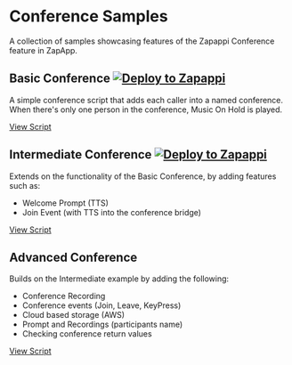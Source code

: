 # Conference Samples
A collection of samples showcasing features of the Zapappi Conference feature in ZapApp.

## Basic Conference [![Deploy to Zapappi](https://portal.zapappi.com/content/images/deploy_to_zapappi.png)](https://portal.zapappi.com/Portal/Application/Create?manifestUrl=https://raw.githubusercontent.com/Zapappi/zapapp-samples/master/Conference/conference-basic.deploy.json)
A simple conference script that adds each caller into a named conference. When there's only one person in the conference, Music On Hold is played.

[View Script](https://github.com/Zapappi/zapapp-samples/blob/master/Conference/conference-basic.js)

## Intermediate Conference [![Deploy to Zapappi](https://portal.zapappi.com/content/images/deploy_to_zapappi.png)](https://portal.zapappi.com/Portal/Application/Create?manifestUrl=https://raw.githubusercontent.com/Zapappi/zapapp-samples/master/Conference/conference-intermediate.deploy.json)
Extends on the functionality of the Basic Conference, by adding features such as:
* Welcome Prompt (TTS)
* Join Event (with TTS into the conference bridge)

[View Script](https://github.com/Zapappi/zapapp-samples/blob/master/Conference/conference-intermediate.js)

## Advanced Conference
Builds on the Intermediate example by adding the following: 
* Conference Recording
* Conference events (Join, Leave, KeyPress)
* Cloud based storage (AWS)
* Prompt and Recordings (participants name)
* Checking conference return values

[View Script](https://github.com/Zapappi/zapapp-samples/blob/master/Conference/conference-advanced.js)
